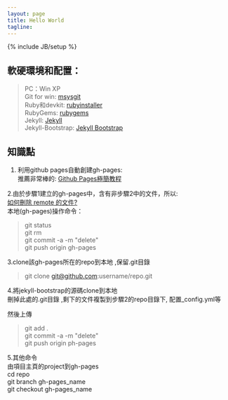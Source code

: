 ```yaml
---
layout: page 
title: Hello World 
tagline: 
---
```

{% include JB/setup %}

## 軟硬環境和配置：

>PC：Win XP  
Git for win: [msysgit](http://msysgit.github.com/)  
Ruby和devkit: [rubyinstaller](http://rubyinstaller.org/downloads/)  
RubyGems: [rubygems](http://rubygems.org/pages/download)  
Jekyll: [Jekyll](http://jekyllbootstrap.com/usage/jekyll-quick-start.html)  
Jekyll-Bootstrap: [Jekyll Bootstrap](http://jekyllbootstrap.com)  


## 知識點  

1. 利用github pages自動創建gh-pages:    
推薦非常棒的: [Github Pages極簡教程](http://yanping.me/cn/blog/2012/03/18/github-pages-step-by-step/)

2.由於步驟1建立的gh-pages中，含有非步驟2中的文件，所以:    
[如何刪除 remote 的文件?](http://hi.baidu.com/zairl23/item/4a34c60084108fd01ef0464d)   
本地(gh-pages)操作命令：   

>git status   
git rm <files>    
git commit -a -m "delete"    
git push origin gh-pages   

3.clone該gh-pages所在的repo到本地 ,保留.git目錄  

>git clone git@github.com:username/repo.git  

4.將jekyll-bootstrap的源碼clone到本地  
刪掉此處的.git目錄 ,剩下的文件複製到步驟2的repo目錄下, 配置_config.yml等    

然後上傳  
>git add .  
git commit -a -m "delete"   
git push origin ph-pages   

5.其他命令    
由項目主頁的project到gh-pages  
cd repo  
git branch gh-pages_name  
git checkout gh-pages_name   
